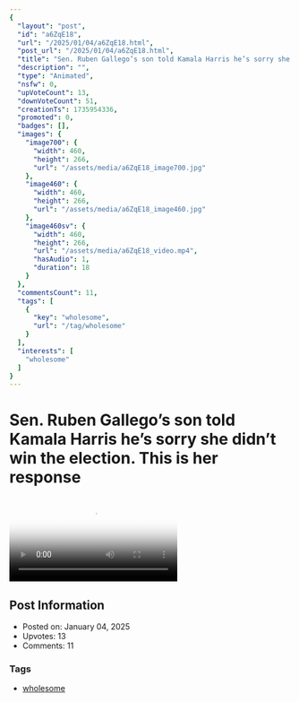 ```yaml
---
{
  "layout": "post",
  "id": "a6ZqE18",
  "url": "/2025/01/04/a6ZqE18.html",
  "post_url": "/2025/01/04/a6ZqE18.html",
  "title": "Sen. Ruben Gallego’s son told Kamala Harris he’s sorry she didn’t win the election. This is her response",
  "description": "",
  "type": "Animated",
  "nsfw": 0,
  "upVoteCount": 13,
  "downVoteCount": 51,
  "creationTs": 1735954336,
  "promoted": 0,
  "badges": [],
  "images": {
    "image700": {
      "width": 460,
      "height": 266,
      "url": "/assets/media/a6ZqE18_image700.jpg"
    },
    "image460": {
      "width": 460,
      "height": 266,
      "url": "/assets/media/a6ZqE18_image460.jpg"
    },
    "image460sv": {
      "width": 460,
      "height": 266,
      "url": "/assets/media/a6ZqE18_video.mp4",
      "hasAudio": 1,
      "duration": 18
    }
  },
  "commentsCount": 11,
  "tags": [
    {
      "key": "wholesome",
      "url": "/tag/wholesome"
    }
  ],
  "interests": [
    "wholesome"
  ]
}
---
```


# Sen. Ruben Gallego’s son told Kamala Harris he’s sorry she didn’t win the election. This is her response

<video controls playsinline loop poster="/assets/media/a6ZqE18_image460.jpg">
  <source src="/assets/media/a6ZqE18_video.mp4" type="video/mp4">
  Your browser does not support the video tag.
</video>

## Post Information

- Posted on: January 04, 2025
- Upvotes: 13
- Comments: 11

### Tags

- [wholesome](/tag/wholesome)
